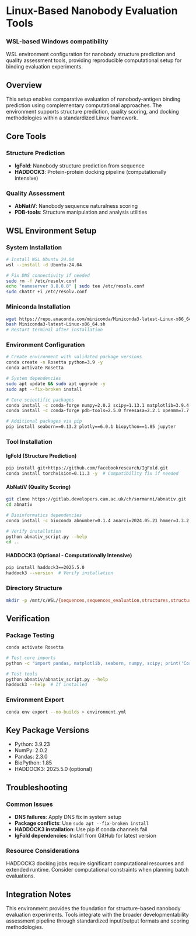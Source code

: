# Linux-Based Nanobody Evaluation Tools 
### WSL-based Windows compatibility

WSL environment configuration for nanobody structure prediction and quality assessment tools, providing reproducible computational setup for binding evaluation experiments.

## Overview

This setup enables comparative evaluation of nanobody-antigen binding prediction using complementary computational approaches. The environment supports structure prediction, quality scoring, and docking methodologies within a standardized Linux framework.

## Core Tools

### Structure Prediction
- **IgFold**: Nanobody structure prediction from sequence
- **HADDOCK3**: Protein-protein docking pipeline (computationally intensive)

### Quality Assessment  
- **AbNatiV**: Nanobody sequence naturalness scoring
- **PDB-tools**: Structure manipulation and analysis utilities

## WSL Environment Setup

### System Installation
```bash
# Install WSL Ubuntu 24.04
wsl --install -d Ubuntu-24.04

# Fix DNS connectivity if needed
sudo rm -f /etc/resolv.conf
echo "nameserver 8.8.8.8" | sudo tee /etc/resolv.conf
sudo chattr +i /etc/resolv.conf
```

### Miniconda Installation
```bash
wget https://repo.anaconda.com/miniconda/Miniconda3-latest-Linux-x86_64.sh
bash Miniconda3-latest-Linux-x86_64.sh
# Restart terminal after installation
```

### Environment Configuration
```bash
# Create environment with validated package versions
conda create -n Rosetta python=3.9 -y
conda activate Rosetta

# System dependencies
sudo apt update && sudo apt upgrade -y
sudo apt --fix-broken install

# Core scientific packages
conda install -c conda-forge numpy=2.0.2 scipy=1.13.1 matplotlib=3.9.4 pandas=2.3.0 -y
conda install -c conda-forge pdb-tools=2.5.0 freesasa=2.2.1 openmm=7.7.0 pdbfixer=1.8.1 -y

# Additional packages via pip
pip install seaborn==0.13.2 plotly==6.0.1 biopython==1.85 jupyter
```

### Tool Installation

#### IgFold (Structure Prediction)
```bash
pip install git+https://github.com/facebookresearch/IgFold.git
conda install torchvision=0.11.3 -y  # Compatibility fix if needed
```

#### AbNatiV (Quality Scoring)
```bash
git clone https://gitlab.developers.cam.ac.uk/ch/sormanni/abnativ.git
cd abnativ

# Bioinformatics dependencies
conda install -c bioconda abnumber=0.1.4 anarci=2024.05.21 hmmer=3.3.2 -y

# Verify installation
python abnativ_script.py --help
cd ..
```

#### HADDOCK3 (Optional - Computationally Intensive)
```bash
pip install haddock3==2025.5.0
haddock3 --version  # Verify installation
```

### Directory Structure
```bash
mkdir -p /mnt/c/WSL/{sequences,sequences_evaluation,structures,structures_evaluation,results}
```

## Verification

### Package Testing
```bash
conda activate Rosetta

# Test core imports
python -c "import pandas, matplotlib, seaborn, numpy, scipy; print('Core packages OK')"

# Test tools
python abnativ/abnativ_script.py --help
haddock3 --help  # If installed
```

### Environment Export
```bash
conda env export --no-builds > environment.yml
```

## Key Package Versions

- Python: 3.9.23
- NumPy: 2.0.2
- Pandas: 2.3.0  
- BioPython: 1.85
- HADDOCK3: 2025.5.0 (optional)

## Troubleshooting

### Common Issues
- **DNS failures**: Apply DNS fix in system setup
- **Package conflicts**: Use `sudo apt --fix-broken install`
- **HADDOCK3 installation**: Use pip if conda channels fail
- **IgFold dependencies**: Install from GitHub for latest version

### Resource Considerations
HADDOCK3 docking jobs require significant computational resources and extended runtime. Consider computational constraints when planning batch evaluations.

## Integration Notes

This environment provides the foundation for structure-based nanobody evaluation experiments. Tools integrate with the broader developmentability assessment pipeline through standardized input/output formats and scoring methodologies.